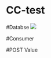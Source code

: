 # CC-test

#Databse
<img src="./(https://user-images.githubusercontent.com/84755221/119506827-df145200-bda0-11eb-9245-c4b93e94ad09.png)">



#Consumer


#POST Value
